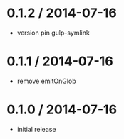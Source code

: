 
0.1.2 / 2014-07-16 
==================

 * version pin gulp-symlink

0.1.1 / 2014-07-16 
==================

 * remove emitOnGlob

0.1.0 / 2014-07-16 
==================

 * initial release
